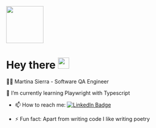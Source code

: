 <div id="header" >
  <img src="https://media.giphy.com/media/M9gbBd9nbDrOTu1Mqx/giphy.gif" width="100"/>
</div>
<h1>
  Hey there
  <img src="https://media.giphy.com/media/hvRJCLFzcasrR4ia7z/giphy.gif" width="30px"/>
</h1>


👨‍💻 Martina Sierra - Software QA Engineer

 🌱 I’m currently learning Playwright with Typescript

- 📫 How to reach me:  <a href="https://www.linkedin.com/in/martina-sierra/">
    <img src="https://img.shields.io/badge/LinkedIn-blue?style=for-the-badge&logo=linkedin&logoColor=white" alt="LinkedIn Badge"/>
  </a>

- ⚡ Fun fact: Apart from writing code I like writing poetry

